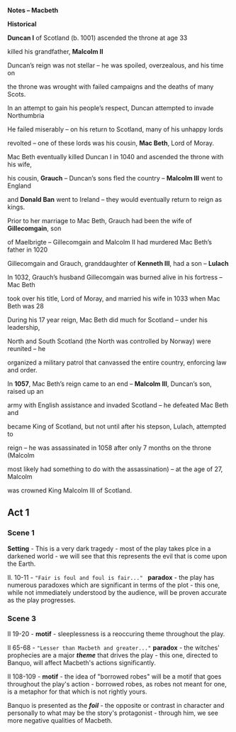 **Notes – <span class="underline">Macbeth</span>**

**Historical**

**<span class="underline">Duncan I</span>** of Scotland (b. 1001) ascended the throne at age 33

killed his grandfather, **<span class="underline">Malcolm II</span>**

Duncan’s reign was not stellar – he was spoiled, overzealous, and his time on

the throne was wrought with failed campaigns and the deaths of many Scots.

In an attempt to gain his people’s respect, Duncan attempted to invade Northumbria

He failed miserably – on his return to Scotland, many of his unhappy lords

revolted – one of these lords was his cousin, **<span class="underline">Mac Beth</span>**, Lord of Moray.

Mac Beth eventually killed Duncan I in 1040 and ascended the throne with his wife,

his cousin, **<span class="underline">Grauch</span>** – Duncan’s sons fled the country – **<span class="underline">Malcolm III</span>** went to England

and **<span class="underline">Donald Ban</span>** went to Ireland – they would eventually return to reign as kings.

Prior to her marriage to Mac Beth, Grauch had been the wife of **<span class="underline">Gillecomgain</span>**, son

of Maelbrigte – Gillecomgain and Malcolm II had murdered Mac Beth’s father in 1020

Gillecomgain and Grauch, granddaughter of **<span class="underline">Kenneth III</span>**, had a son – **<span class="underline">Lulach</span>**

In 1032, Grauch’s husband Gillecomgain was burned alive in his fortress – Mac Beth

took over his title, Lord of Moray, and married his wife in 1033 when Mac Beth was 28

During his 17 year reign, Mac Beth did much for Scotland – under his leadership,

North and South Scotland (the North was controlled by Norway) were reunited – he

organized a military patrol that canvassed the entire country, enforcing law and order.

In **<span class="underline">1057</span>**, Mac Beth’s reign came to an end – **<span class="underline">Malcolm III</span>**, Duncan’s son, raised up an

army with English assistance and invaded Scotland – he defeated Mac Beth and

became King of Scotland, but not until after his stepson, Lulach, attempted to

reign – he was assassinated in 1058 after only 7 months on the throne (Malcolm

most likely had something to do with the assassination) – at the age of 27, Malcolm

was crowned King Malcolm III of Scotland.





## Act 1

### Scene 1
**Setting** - This is a very dark tragedy - most of the play takes plce in a darkened world - we will see that this represents the evil that is come upon the Earth.

II. 10-11 - ```"Fair is foul and foul is fair..." ``` **paradox** - the play has numerous paradoxes which are significant in terms of the plot - this one, while not immediately understood by the audience, will be proven accurate as the play progresses.

### Scene 3 
II 19-20 - **motif** - sleeplessness is a reoccuring theme throughout the play.

II 65-68 - ```"Lesser than Macbeth and greater..."``` **paradox** - the witches' prophecies are a major ***theme*** that drives the play - this one, directed to Banquo, will affect Macbeth's actions significantly.

II 108-109 - **motif** - the idea of "borrowed robes" will be a motif that goes throughout the play's action - borrowed robes, as robes not meant for one, is a metaphor for that which is not rightly yours.


Banquo is presented as the ***foil*** - the opposite or contrast in character and personally to what may be the story's protagonist - through him, we see more negative qualities of Macbeth.